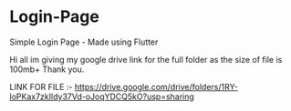 # Login-Page
Simple Login Page - Made using Flutter

Hi all im giving my google drive link for the full folder as the size of file is 100mb+ 
Thank you.
 
 LINK FOR FILE :- https://drive.google.com/drive/folders/1RY-loPKax7zkIldy37Vd-oJoqYDCQ5kO?usp=sharing
 
